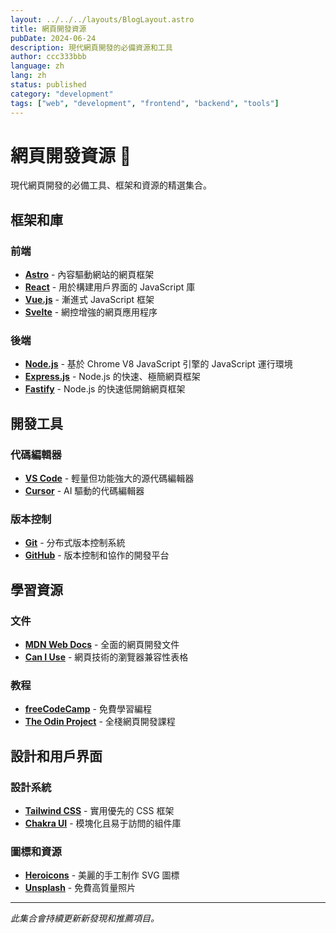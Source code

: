 ```yaml
---
layout: ../../../layouts/BlogLayout.astro
title: 網頁開發資源
pubDate: 2024-06-24
description: 現代網頁開發的必備資源和工具
author: ccc333bbb
language: zh
lang: zh
status: published
category: "development"
tags: ["web", "development", "frontend", "backend", "tools"]
---
```


# 網頁開發資源 🔖

現代網頁開發的必備工具、框架和資源的精選集合。

## 框架和庫

### 前端
- **[Astro](https://astro.build/)** - 內容驅動網站的網頁框架
- **[React](https://reactjs.org/)** - 用於構建用戶界面的 JavaScript 庫
- **[Vue.js](https://vuejs.org/)** - 漸進式 JavaScript 框架
- **[Svelte](https://svelte.dev/)** - 網控增強的網頁應用程序

### 後端
- **[Node.js](https://nodejs.org/)** - 基於 Chrome V8 JavaScript 引擎的 JavaScript 運行環境
- **[Express.js](https://expressjs.com/)** - Node.js 的快速、極簡網頁框架
- **[Fastify](https://www.fastify.io/)** - Node.js 的快速低開銷網頁框架

## 開發工具

### 代碼編輯器
- **[VS Code](https://code.visualstudio.com/)** - 輕量但功能強大的源代碼編輯器
- **[Cursor](https://cursor.sh/)** - AI 驅動的代碼編輯器

### 版本控制
- **[Git](https://git-scm.com/)** - 分布式版本控制系統
- **[GitHub](https://github.com/)** - 版本控制和協作的開發平台

## 學習資源

### 文件
- **[MDN Web Docs](https://developer.mozilla.org/)** - 全面的網頁開發文件
- **[Can I Use](https://caniuse.com/)** - 網頁技術的瀏覽器兼容性表格

### 教程
- **[freeCodeCamp](https://www.freecodecamp.org/)** - 免費學習編程
- **[The Odin Project](https://www.theodinproject.com/)** - 全棧網頁開發課程

## 設計和用戶界面

### 設計系統
- **[Tailwind CSS](https://tailwindcss.com/)** - 實用優先的 CSS 框架
- **[Chakra UI](https://chakra-ui.com/)** - 模塊化且易于訪問的組件庫

### 圖標和資源
- **[Heroicons](https://heroicons.com/)** - 美麗的手工制作 SVG 圖標
- **[Unsplash](https://unsplash.com/)** - 免費高質量照片

---

*此集合會持續更新新發現和推薦項目。*